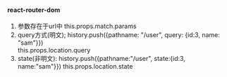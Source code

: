 #### react-router-dom 
1. 参数存在于url中   this.props.match.params
2. query方式(明文); history.push({pathname: "/user", query: {id:3, name: "sam"}})   
   this.props.location.query
3. state(非明文):  history.push({pathname:"/user", state:{id:3, name:"sam"}})
	this.props.location.state
